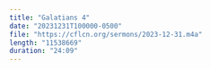 ```yaml
---
title: "Galatians 4"
date: "20231231T100000-0500"
file: "https://cflcn.org/sermons/2023-12-31.m4a"
length: "11538669"
duration: "24:09"
---
```

